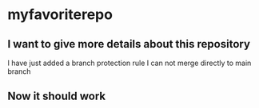 # myfavoriterepo
## I want to give more details about this repository

I have just added a branch protection rule
I can not merge directly to main branch


## Now it should work